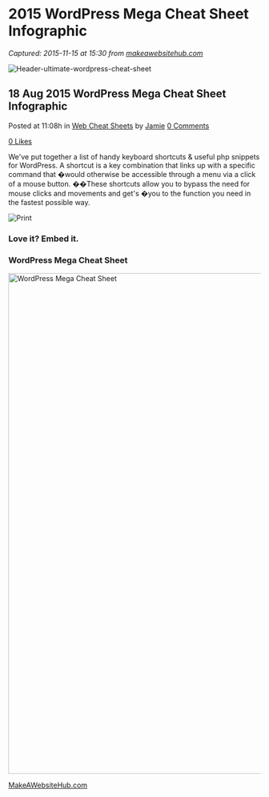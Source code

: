 # 2015 WordPress Mega Cheat Sheet Infographic 

_Captured: 2015-11-15 at 15:30 from [makeawebsitehub.com](http://makeawebsitehub.com/wordpress-mega-cheat-sheet/)_

![Header-ultimate-wordpress-cheat-sheet](http://makeawebsitehub.com/wp-content/uploads/2015/08/Header-ultimate-wordpress-cheat-sheet.jpg)

## 18 Aug 2015 WordPress Mega Cheat Sheet Infographic

Posted at 11:08h in [Web Cheat Sheets](http://makeawebsitehub.com/category/web-cheat-sheets/) by [Jamie](http://makeawebsitehub.com/author/makeaw9_wp/) [0 Comments](http://makeawebsitehub.com/wordpress-mega-cheat-sheet/#comments)

[0 Likes](http://makeawebsitehub.com/wordpress-mega-cheat-sheet/)

We've put together a list of handy keyboard shortcuts & useful php snippets for WordPress. A shortcut is a key combination that links up with a specific command that �would otherwise be accessible through a menu via a click of a mouse button. ��These shortcuts allow you to bypass the need for mouse clicks and movements and get's �you to the function you need in the fastest possible way.

![Print](http://makeawebsitehub.com/wp-content/uploads/2015/09/2015-ultimate-wordpress-cheat-sheet-ver2.jpg)

### Love it? Embed it.

<!--- Copy and Paste This Code Into Your Post ---><h3>WordPress Mega Cheat Sheet</h3><a href="http://makeawebsitehub.com/wordpress-mega-cheat-sheet"><img src="http://makeawebsitehub.com/wp-content/uploads/2015/08/2015-ultimate-wordpress-cheat-sheet2.jpg" alt="WordPress Mega Cheat Sheet" width="1000px" /></a><br><p><a href="http://makeawebsitehub.com">MakeAWebsiteHub.com</a></p>
